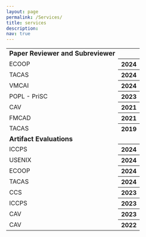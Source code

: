 ```yaml
---
layout: page
permalink: /Services/
title: services
description: 
nav: true
---
```


<table class="table table-sm table-borderless" style="color: var(--global-text-color)">
 <tr>
 <td><b style="font-size: 1.1rem">Paper Reviewer and Subreviewer</b></td>
 </tr>
 <tr>
 <td>ECOOP</td>
 <th scope="row">2024</th>
 </tr>
 <tr>
 <td>TACAS</td>
 <th scope="row">2024</th>
 </tr>
 <tr>
 <td>VMCAI</td>
 <th scope="row">2024</th>
 </tr>
 <tr>
 <td>POPL - PriSC</td>
 <th scope="row">2023</th>
 </tr>
 <tr>
 <td>CAV</td>
 <th scope="row">2021</th>
 </tr>
 <tr>
 <td>FMCAD</td>
 <th scope="row">2021</th>
 </tr>
 <tr>
 <td>TACAS</td>
 <th scope="row">2019</th>
 </tr>
 
 <tr>
 <td><b style="font-size: 1.1rem">Artifact Evaluations</b></td>
 </tr>
 <tr>
 <td>ICCPS</td>
 <th scope="row">2024</th>
 </tr>
 <tr>
 <td>USENIX</td>
 <th scope="row">2024</th>
 </tr>
 <tr>
 <td>ECOOP</td>
 <th scope="row">2024</th>
 </tr>
 <tr>
 <td>TACAS</td>
 <th scope="row">2024</th>
 </tr>
 <tr>
 <td>CCS</td>
 <th scope="row">2023</th>
 </tr>
 <tr>
 <td>ICCPS</td>
 <th scope="row">2023</th>
 </tr>
 <tr>
 <td>CAV</td>
 <th scope="row">2023</th>
 </tr>
 <tr>
 <td>CAV</td>
 <th scope="row">2022</th>
 </tr>
</table>
